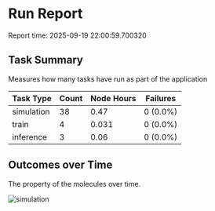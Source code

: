 # Run Report
Report time: 2025-09-19 22:00:59.700320

## Task Summary
Measures how many tasks have run as part of the application

| Task Type   |   Count |   Node Hours | Failures   |
|-------------|---------|--------------|------------|
| simulation  |      38 |        0.47  | 0 (0.0%)   |
| train       |       4 |        0.031 | 0 (0.0%)   |
| inference   |       3 |        0.06  | 0 (0.0%)   |

## Outcomes over Time
The property of the molecules over time.

![simulation](simulation-outputs.png)
